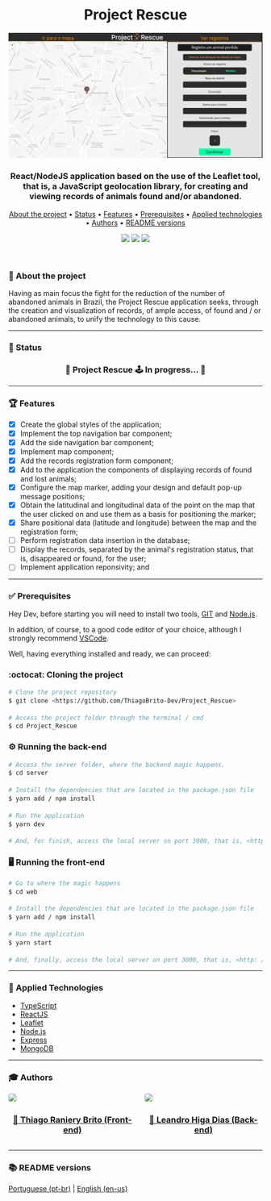 <h1 align="center">Project Rescue</h1>

<div align="center">
    <img src="./assets/banner.png">
</div>

<h3 align="center">
    React/NodeJS application based on the use of the Leaflet tool, that is, a JavaScript geolocation library, for creating and viewing records of animals found and/or abandoned.
</h3>

<p align="center">
    <a href="#-about-the-project">About the project</a> •
    <a href="#-status">Status</a> • 
    <a href="#-features">Features</a> • 
    <a href="#-prerequisites">Prerequisites</a> • 
    <a href="#-applied-technologies">Applied technologies</a> • 
    <a href="#-authors">Authors</a> •
    <a href="#-readme-versions">README versions</a>
</p>

<p align="center">
    <img src="https://img.shields.io/static/v1?label=LICENSE&message=MIT&color=00FFA3&style=for-the-badge" />
    <img src="https://img.shields.io/static/v1?label=yarn&message=v1.22.5&color=00FFA3&style=for-the-badge" />
    <img src="https://img.shields.io/static/v1?label=dependencies&message=up-to-date&color=00FFA3&style=for-the-badge&logo" />
</p>

<br/>

### 🎯 About the project

Having as main focus the fight for the reduction of the number of abandoned animals in Brazil, the Project Rescue application seeks, through the creation and visualization of records, of ample access, of found and / or abandoned animals, to unify the technology to this cause.

<hr />

### 🏁 Status
<h3 align="center">
	🚧 Project Rescue 🕹️  In progress...  🚧
</h3>

<hr />

### 🏆 Features

- [X] Create the global styles of the application;
- [X] Implement the top navigation bar component;
- [X] Add the side navigation bar component;
- [X] Implement map component;
- [X] Add the records registration form component;
- [X] Add to the application the components of displaying records of found and lost animals;
- [X] Configure the map marker, adding your design and default pop-up message positions;
- [x] Obtain the latitudinal and longitudinal data of the point on the map that the user clicked on and use them as a basis for positioning the marker;
- [x] Share positional data (latitude and longitude) between the map and the registration form;
- [ ] Perform registration data insertion in the database;
- [ ] Display the records, separated by the animal's registration status, that is, disappeared or found, for the user;
- [ ] Implement application reponsivity; and

<hr />

### ✅ Prerequisites

Hey Dev, before starting you will need to install two tools, [GIT](https://git-scm.com) and [Node.js](https://nodejs.org/en/).

In addition, of course, to a good code editor of your choice, although I strongly recommend [VSCode](https://code.visualstudio.com/).

Well, having everything installed and ready, we can proceed:

### :octocat: Cloning the project
```bash
# Clone the project repository
$ git clone <https://github.com/ThiagoBrito-Dev/Project_Rescue>

# Access the project folder through the terminal / cmd
$ cd Project_Rescue
```

### ⚙️ Running the back-end

```bash
# Access the server folder, where the backend magic happens.
$ cd server

# Install the dependencies that are located in the package.json file
$ yarn add / npm install

# Run the application
$ yarn dev

# And, for finish, access the local server on port 3000, that is, <http: // localhost: 3000>
```

### 🖥️ Running the front-end

```bash
# Go to where the magic happens
$ cd web

# Install the dependencies that are located in the package.json file
$ yarn add / npm install

# Run the application
$ yarn start

# And, finally, access the local server on port 3000, that is, <http: // localhost: 3000>
```

<hr />

### 🔮 Applied Technologies
- [TypeScript](https://www.typescriptlang.org/)
- [ReactJS](https://pt-br.reactjs.org/)
- [Leaflet](https://leafletjs.com/)
- [Node.js](https://nodejs.org/en/)
- [Express](https://expressjs.com/pt-br/)
- [MongoDB](https://www.mongodb.com/cloud/atlas/lp/try2?utm_source=google&utm_campaign=gs_americas_brazil_search_core_brand_atlas_desktop&utm_term=mongodb&utm_medium=cpc_paid_search&utm_ad=e&utm_ad_campaign_id=12212624308&gclid=Cj0KCQiAv6yCBhCLARIsABqJTjYiu8ZvQZLyxuv1uIqJGJDDGIv2Qju9dCqarAaLSnQIWAc1uFkB3qkaAlbIEALw_wcB)

<hr />

### 🎓 Authors

<div style="display: flex; justify-content: center; gap: 16px">
    <div>
        <img src="https://github.com/ThiagoBrito-Dev.png" width="275px" style="border-radius: 4px">
        <h3 align="center"><a href="https://github.com/ThiagoBrito-Dev">🤝 Thiago Raniery Brito (Front-end)</a></h3>
    </div>
    <div>
        <img src="https://github.com/leandro-hd.png" width="275px" style="border-radius: 4px">
        <h3 align="center"><a href="https://github.com/leandro-hd">🤝 Leandro Higa Dias (Back-end)</a></h3>
    </div>
</div>

<hr>

### 📚 README versions

<p>
    <a href="https://github.com/ThiagoBrito-Dev/Project_Rescue/blob/main/README.md">Portuguese (pt-br)</a>
    |
    <a href="https://github.com/ThiagoBrito-Dev/Project_Rescue/blob/main/README-en.md">English (en-us)</a>
</p>
